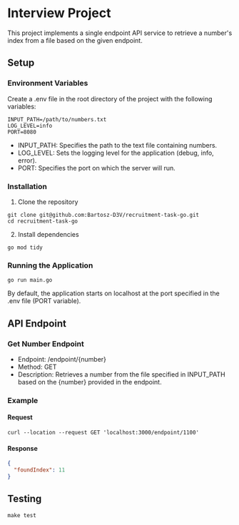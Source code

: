 # Interview Project

This project implements a single endpoint API service to retrieve a number's index from a file based on the given endpoint.

## Setup

### Environment Variables
Create a .env file in the root directory of the project with the following variables:
```
INPUT_PATH=/path/to/numbers.txt
LOG_LEVEL=info
PORT=8080
```

* INPUT_PATH: Specifies the path to the text file containing numbers.
* LOG_LEVEL: Sets the logging level for the application (debug, info, error).
* PORT: Specifies the port on which the server will run.

### Installation

1. Clone the repository
```
git clone git@github.com:Bartosz-D3V/recruitment-task-go.git
cd recruitment-task-go
```

2. Install dependencies
```
go mod tidy
```

### Running the Application
```
go run main.go
```

By default, the application starts on localhost at the port specified in the .env file (PORT variable).

## API Endpoint
### Get Number Endpoint
* Endpoint: /endpoint/{number}
* Method: GET
* Description: Retrieves a number from the file specified in INPUT_PATH based on the {number} provided in the endpoint.

### Example
#### Request
```
curl --location --request GET 'localhost:3000/endpoint/1100'
```
#### Response
```json
{
  "foundIndex": 11
}
```

## Testing
```
make test
```

